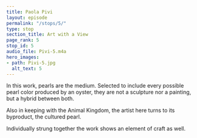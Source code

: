 ```yaml
---
title: Paola Pivi
layout: episode
permalink: "/stops/5/"
type: stop
section_title: Art with a View
page_rank: 5
stop_id: 5
audio_file: Pivi-5.m4a
hero_images:
- path: Pivi-5.jpg
  alt_text: 5
---
```


In this work, pearls are the medium. Selected to include every possible pearl color produced by an oyster, they are not a sculpture nor a painting, but a hybrid between both.

Also in keeping with the Animal Kingdom, the artist here turns to its byproduct, the cultured pearl.

Individually strung together the work shows an element of craft as well.